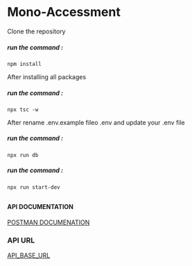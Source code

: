 # Mono-Accessment

Clone the repository

##### run the command :

```
npm install
```

After installing all packages

##### run the command :

```
npx tsc -w
```

After rename .env.example fileo .env and update your .env file

##### run the command :

```
npx run db
```

##### run the command :

```
npx run start-dev
```

##

#### API DOCUMENTATION

[POSTMAN DOCUMENATION](https://documenter.getpostman.com/view/8508749/VUqypE8p)

### API URL

[API_BASE_URL](https://mono-access.herokuapp.com/)
